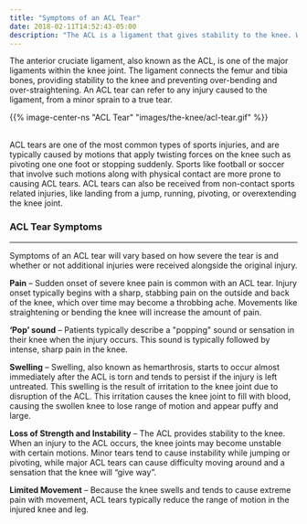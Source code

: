 ```yaml
---
title: "Symptoms of an ACL Tear"
date: 2018-02-11T14:52:43-05:00
description: "The ACL is a ligament that gives stability to the knee. When the ACL is injured, it may make the knee feel unstable or like it is going to give out"
---
```



The anterior cruciate ligament, also known as the ACL, is one of the major ligaments within the knee joint. The ligament connects the femur and tibia bones, providing stability to the 
knee and preventing over-bending and over-straightening.  An ACL tear can refer to any injury caused to the 
ligament, from a minor sprain to a true tear. 
<br>

{{% image-center-ns "ACL Tear" "images/the-knee/acl-tear.gif" %}}

<br>
ACL tears are one of the most common types of sports injuries, and are typically caused by motions that apply twisting forces on the knee such as pivoting one one foot or stopping suddenly. Sports like football or soccer that involve such motions along with physical contact are more prone to causing ACL tears. ACL tears can also be received from non-contact sports related 
injuries, like landing from a jump, running, pivoting, or overextending the knee joint.

<br>

### ACL Tear Symptoms
<hr>
Symptoms of an ACL tear will vary based on how severe the tear is and whether or not additional injuries were received alongside the original injury.

**Pain** – Sudden onset of severe knee pain is common with an ACL tear. 
Injury onset typically begins with a sharp, stabbing pain on the outside and back of the knee, which over time may become 
a throbbing ache. Movements like straightening or bending the knee will increase the amount of pain.

**‘Pop’ sound** – Patients typically describe a "popping" sound or sensation in their knee when the injury occurs. This sound is typically followed by intense, sharp pain in the knee. 

**Swelling** – Swelling, also known as hemarthrosis, starts to occur almost immediately after the ACL is torn and tends to persist if the injury is left untreated. This swelling is the result of irritation to the knee joint due to disruption of the ACL. This irritation causes the knee joint to fill with blood, causing the swollen knee to lose range of motion and appear puffy and large.

**Loss of Strength and Instability** – The ACL provides stability to the knee. When an injury to the ACL occurs, the knee joints may become unstable with certain motions. Minor tears tend to cause 
instability while jumping or pivoting, while major ACL tears can cause difficulty moving around and a sensation that the knee will “give way”.

**Limited Movement** – Because the knee swells and tends to cause extreme pain with movement, ACL tears typically reduce the range of motion in the injured knee and leg. 
